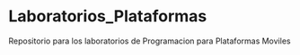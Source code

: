 # Laboratorios_Plataformas
Repositorio para los laboratorios de Programacion para Plataformas Moviles
